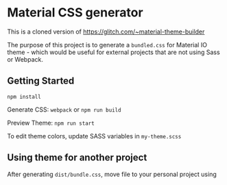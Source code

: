 # Material CSS generator

This is a cloned version of https://glitch.com/~material-theme-builder

The purpose of this project is to generate a `bundled.css` for Material IO theme - which would be useful for external projects that are not using Sass or Webpack.


## Getting Started

`npm install`

Generate CSS: `webpack` or `npm run build`

Preview Theme: `npm run start`


To edit theme colors, update SASS variables in `my-theme.scss`


## Using theme for another project

After generating `dist/bundle.css`, move file to your personal project using <style> / enqueue / or however you include your CSS scripts.
